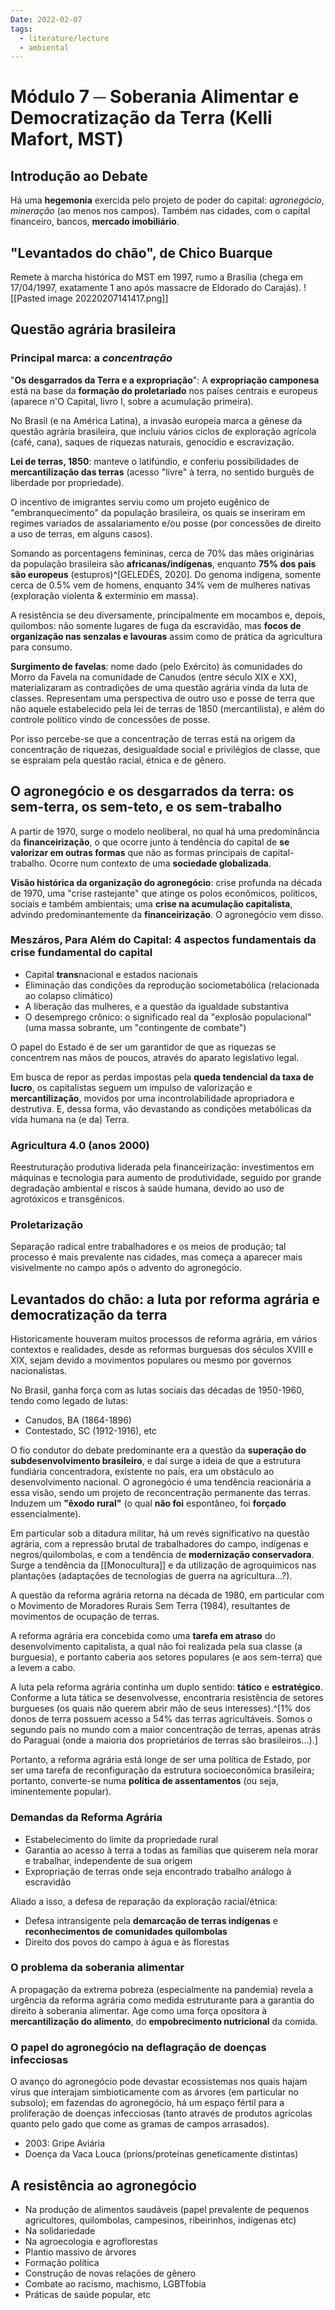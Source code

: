 ```yaml
---
Date: 2022-02-07
tags:
  - literature/lecture
  - ambiental
---
```

# Módulo 7 ─ Soberania Alimentar e Democratização da Terra (Kelli Mafort, MST)
## Introdução ao Debate
Há uma **hegemonia** exercida pelo projeto de poder do capital: *agronegócio*, *mineração* (ao menos nos campos). Também nas cidades, com o capital financeiro, bancos, **mercado imobiliário**.

## "Levantados do chão", de Chico Buarque
Remete à marcha histórica do MST em 1997, rumo a Brasília (chega em 17/04/1997, exatamente 1 ano após massacre de Eldorado do Carajás). 
![[Pasted image 20220207141417.png]]

## Questão agrária brasileira
### Principal marca: a *concentração*
"**Os desgarrados da Terra e a expropriação**": A **expropriação camponesa** está na base da **formação do proletariado** nos países centrais e europeus (aparece n'O Capital, livro I, sobre a acumulação primeira). 

No Brasil (e na América Latina), a invasão europeia marca a gênese da questão agrária brasileira, que incluiu vários ciclos de exploração agrícola (café, cana), saques de riquezas naturais, genocídio e escravização. 

**Lei de terras, 1850**: manteve o latifúndio, e conferiu possibilidades de **mercantilização das terras** (acesso "livre" à terra, no sentido burguês de liberdade por propriedade). 

O incentivo de imigrantes serviu como um projeto eugênico de "embranquecimento" da população brasileira, os quais se inseriram em regimes variados de assalariamento e/ou posse (por concessões de direito a uso de terras, em alguns casos). 

Somando as porcentagens femininas, cerca de 70% das mães originárias da população brasileira são **africanas/indígenas**, enquanto **75% dos pais são europeus** (estupros)^[GELEDÉS, 2020]. Do genoma indígena, somente cerca de 0.5% vem de homens, enquanto 34% vem de mulheres nativas (exploração violenta & extermínio em massa). 

A resistência se deu diversamente, principalmente em mocambos e, depois, quilombos: não somente lugares de fuga da escravidão, mas **focos de organização nas senzalas e lavouras** assim como de prática da agricultura para consumo.

**Surgimento de favelas**: nome dado (pelo Exército) às comunidades do Morro da Favela na comunidade de Canudos (entre século XIX e XX), materializaram as contradições de uma questão agrária vinda da luta de classes. Representam uma perspectiva de outro uso e posse de terra que não aquele estabelecido pela lei de terras de 1850 (mercantilista), e além do controle político vindo de concessões de posse. 

Por isso percebe-se que a concentração de terras está na origem da concentração de riquezas, desigualdade social e privilégios de classe, que se espraiam pela questão racial, étnica e de gênero. 

## O agronegócio e os desgarrados da terra: os sem-terra, os sem-teto, e os sem-trabalho 
A partir de 1970, surge o modelo neoliberal, no qual há uma predominância da **financeirização**, o que ocorre junto à tendência do capital de **se valorizar em outras formas** que não as formas principais de capital-trabalho. Ocorre num contexto de uma **sociedade globalizada**. 

**Visão histórica da organização do agronegócio**: crise profunda na década de 1970, uma "crise rastejante" que atinge os polos econômicos, políticos, sociais e também ambientais; uma **crise na acumulação capitalista**, advindo predominantemente da **financeirização**. O agronegócio vem disso.

### Meszáros, Para Além do Capital: 4 aspectos fundamentais da crise fundamental do capital
- Capital **trans**nacional e estados nacionais
- Eliminação das condições da reprodução sociometabólica (relacionada ao colapso climático)
- A liberação das mulheres, e a questão da igualdade substantiva 
- O desemprego crônico: o significado real da "explosão populacional" (uma massa sobrante, um "contingente de combate")

O papel do Estado é de ser um garantidor de que as riquezas se concentrem nas mãos de poucos, através do aparato legislativo legal. 

Em busca de repor as perdas impostas pela **queda tendencial da taxa de lucro**, os capitalistas seguem um impulso de valorização e **mercantilização**, movidos por uma incontrolabilidade apropriadora e destrutiva. E, dessa forma, vão devastando as condições metabólicas da vida humana na (e da) Terra. 

### Agricultura 4.0 (anos 2000)
Reestruturação produtiva liderada pela financeirização: investimentos em máquinas e tecnologia para aumento de produtividade, seguido por grande degradação ambiental e riscos à saúde humana, devido ao uso de agrotóxicos e transgênicos. 

### Proletarização
Separação radical entre trabalhadores e os meios de produção; tal processo é mais prevalente nas cidades, mas começa a aparecer mais visivelmente no campo após o advento do agronegócio. 

## Levantados do chão: a luta por reforma agrária e democratização da terra
Historicamente houveram muitos processos de reforma agrária, em vários contextos e realidades, desde as reformas burguesas dos séculos XVIII e XIX, sejam devido a movimentos populares ou mesmo por governos nacionalistas. 

No Brasil, ganha força com as lutas sociais das décadas de 1950-1960, tendo como legado de lutas:
- Canudos, BA (1864-1896)
- Contestado, SC (1912-1916), etc

O fio condutor do debate predominante era a questão da **superação do subdesenvolvimento brasileiro**, e daí surge a ideia de que a estrutura fundiária concentradora, existente no país, era um obstáculo ao desenvolvimento nacional. O agronegócio é uma tendência reacionária a essa visão, sendo um projeto de reconcentração permanente das terras. Induzem um **"êxodo rural"** (o qual **não foi** espontâneo, foi **forçado** essencialmente). 

Em particular sob a ditadura militar, há um revés significativo na questão agrária, com a repressão brutal de trabalhadores do campo, indígenas e negros/quilombolas, e com a tendência de **modernização conservadora**. Surge a tendência da [[Monocultura]] e da utilização de agroquímicos nas plantações (adaptações de tecnologias de guerra na agricultura...?).

A questão da reforma agrária retorna na década de 1980, em particular com o Movimento de Moradores Rurais Sem Terra (1984), resultantes de movimentos de ocupação de terras. 

A reforma agrária era concebida como uma **tarefa em atraso** do desenvolvimento capitalista, a qual não foi realizada pela sua classe (a burguesia), e portanto caberia aos setores populares (e aos sem-terra) que a levem a cabo. 

A luta pela reforma agrária continha um duplo sentido: **tático** e **estratégico**. Conforme a luta tática se desenvolvesse, encontraria resistência de setores burgueses (os quais não querem abrir mão de seus interesses).^[1% dos donos de terra possuem acesso a 54% das terras agricultáveis. Somos o segundo país no mundo com a maior concentração de terras, apenas atrás do Paraguai (onde a maioria dos proprietários de terras são brasileiros...).] 

Portanto, a reforma agrária está longe de ser uma política de Estado, por ser uma tarefa de reconfiguração da estrutura socioeconômica brasileira; portanto, converte-se numa **política de assentamentos** (ou seja, iminentemente popular). 

### Demandas da Reforma Agrária
- Estabelecimento do limite da propriedade rural
- Garantia ao acesso à terra a todas as famílias que quiserem nela morar e trabalhar, independente de sua origem
- Expropriação de terras onde seja encontrado trabalho análogo à escravidão

Aliado a isso, a defesa de reparação da exploração racial/étnica:
- Defesa intransigente pela **demarcação de terras indígenas** e **reconhecimentos de comunidades quilombolas**
- Direito dos povos do campo à água e às florestas

### O problema da soberania alimentar
A propagação da extrema pobreza (especialmente na pandemia) revela a urgência da reforma agrária como medida estruturante para a garantia do direito à soberania alimentar.  Age como uma força opositora à **mercantilização do alimento**, do **empobrecimento nutricional** da comida. 

### O papel do agronegócio na deflagração de doenças infecciosas
O avanço do agronegócio pode devastar ecossistemas nos quais hajam vírus que interajam simbioticamente com as árvores (em particular no subsolo); em fazendas do agronegócio, há um espaço fértil para a proliferação de doenças infecciosas (tanto através de produtos agrícolas quanto pelo gado que come as gramas de campos arrasados). 
 - 2003: Gripe Aviária
 - Doença da Vaca Louca (príons/proteínas geneticamente distintas)

## A resistência ao agronegócio
- Na produção de alimentos saudáveis (papel prevalente de pequenos agricultores, quilombolas, campesinos, ribeirinhos, indígenas etc)
- Na solidariedade
- Na agroecologia e agroflorestas
- Plantio massivo de árvores
- Formação política
- Construção de novas relações de gênero
- Combate ao racismo, machismo, LGBTfobia
- Práticas de saúde popular, etc

